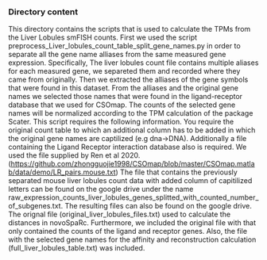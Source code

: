 ### Directory content

This directory contains the scripts that is used to calculate the TPMs from the Liver Lobules smFISH counts. First we used the script preprocess_Liver_lobules_count_table_split_gene_names.py in order to separate all the gene name alliases from the same measured gene expression. Specifically, The liver lobules count file contains multiple aliases for each measured gene, we separeted them and recorded where they came from originally. Then we extracted the alliases of the gene symbols that were found in this dataset. From the alliases and the original gene names we selected those names that were found in the ligand-receptor database that we used for CSOmap. The counts of the selected gene names will be normalized according to the TPM calculation of the package Scater. This script requires the following information. You require the original count table to which an additional column has to be added in which the original gene names are captilized (e.g dna->DNA). Additionally a file containing the Ligand Receptor interaction database also is required. We used the file supplied by Ren et al 2020. (https://github.com/zhongguojie1998/CSOmap/blob/master/CSOmap.matlab/data/demo/LR_pairs.mouse.txt) The file that contains the previously separated mouse liver lobules count data with added column of capitilized letters can be found on the google drive under the name raw_expression_counts_liver_lobules_genes_splitted_with_counted_number_of_subgenes.txt. The resulting files can also be found on the google drive. The orignal file (original_liver_lobules_files.txt) used to calculate the distances in novoSpaRc. Furthermore, we included the original file with that only contained the counts of the ligand and receptor genes. Also, the file with the selected gene names for the affinity and reconstruction calculation (full_liver_lobules_table.txt) was included.

